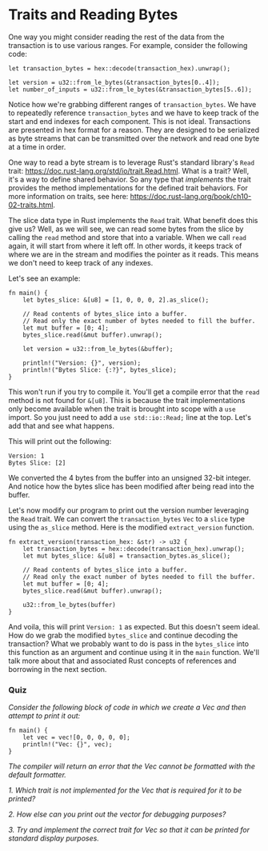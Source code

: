 # Traits and Reading Bytes

One way you might consider reading the rest of the data from the transaction is to use various ranges. For example, consider the following code:

```
let transaction_bytes = hex::decode(transaction_hex).unwrap();

let version = u32::from_le_bytes(&transaction_bytes[0..4]);
let number_of_inputs = u32::from_le_bytes(&transaction_bytes[5..6]);
```

Notice how we're grabbing different ranges of `transaction_bytes`. We have to repeatedly reference `transaction_bytes` and we have to keep track of the start and end indexes for each component. This is not ideal. Transactions are presented in hex format for a reason. They are designed to be serialized as byte streams that can be transmitted over the network and read one byte at a time in order.

One way to read a byte stream is to leverage Rust's standard library's `Read` trait: https://doc.rust-lang.org/std/io/trait.Read.html. What is a trait? Well, it's a way to define shared behavior. So any type that *implements* the trait provides the method implementations for the defined trait behaviors. For more information on traits, see here: https://doc.rust-lang.org/book/ch10-02-traits.html.

The slice data type in Rust implements the `Read` trait. What benefit does this give us? Well, as we will see, we can read some bytes from the slice by calling the `read` method and store that into a variable. When we call `read` again, it will start from where it left off. In other words, it keeps track of where we are in the stream and modifies the pointer as it reads. This means we don't need to keep track of any indexes.

Let's see an example:
```
fn main() {
    let bytes_slice: &[u8] = [1, 0, 0, 0, 2].as_slice();
    
    // Read contents of bytes_slice into a buffer.
    // Read only the exact number of bytes needed to fill the buffer.
    let mut buffer = [0; 4];
    bytes_slice.read(&mut buffer).unwrap();

    let version = u32::from_le_bytes(&buffer);

    println!("Version: {}", version);
    println!("Bytes Slice: {:?}", bytes_slice);
}
```

This won't run if you try to compile it. You'll get a compile error that the `read` method is not found for `&[u8]`. This is because the trait implementations only become available when the trait is brought into scope with a `use` import. So you just need to add a `use std::io::Read;` line at the top. Let's add that and see what happens.

This will print out the following:
```
Version: 1
Bytes Slice: [2]
```

We converted the 4 bytes from the buffer into an unsigned 32-bit integer. And notice how the bytes slice has been modified after being read into the buffer.

Let's now modify our program to print out the version number leveraging the `Read` trait. We can convert the `transaction_bytes` `Vec` to a `slice` type using the `as_slice` method. Here is the modified `extract_version` function.

```
fn extract_version(transaction_hex: &str) -> u32 {
    let transaction_bytes = hex::decode(transaction_hex).unwrap();
    let mut bytes_slice: &[u8] = transaction_bytes.as_slice();

    // Read contents of bytes_slice into a buffer.
    // Read only the exact number of bytes needed to fill the buffer.
    let mut buffer = [0; 4];
    bytes_slice.read(&mut buffer).unwrap();

    u32::from_le_bytes(buffer)
}
```

And voila, this will print `Version: 1` as expected. But this doesn't seem ideal. How do we grab the modified `bytes_slice` and continue decoding the transaction? What we probably want to do is pass in the `bytes_slice` into this function as an argument and continue using it in the `main` function. We'll talk more about that and associated Rust concepts of references and borrowing in the next section.

### Quiz
*Consider the following block of code in which we create a Vec and then attempt to print it out:*
```
fn main() {
    let vec = vec![0, 0, 0, 0, 0];
    println!("Vec: {}", vec);
}
```
*The compiler will return an error that the Vec cannot be formatted with the default formatter.*

*1. Which trait is not implemented for the Vec that is required for it to be printed?*

*2. How else can you print out the vector for debugging purposes?*

*3. Try and implement the correct trait for Vec so that it can be printed for standard display purposes.*
